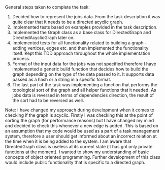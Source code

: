 General steps taken to complete the task:
1. Decided how to represent the jobs data. From the task description it was
quite clear that it needs to be a directed acyclic graph.
2. Implemented tests based on examples provided in the task description.
3. Implemented the Graph class as a base class for DirectedGraph
and DirectedAcyclicGraph later on.
4. Implemented tests for all functionality related to building a graph -
adding vertices, edges etc. and then implemented the functionality itself.
Kept this TDD approach throughout the whole implementation process.
5. Format of the input data for the jobs was not specified therefore I have
implemented a generic build function that decides how to build the graph
depending on the type of the data passed to it. It supports data passed as
a hash or a string in a specific format.
6. The last part of the task was implementing a function that performs the
topological sort of the graph and all helper functions that it needed. As jobs
data is reversed in terms of dependencies direction, the result of the sort had
to be reversed as well.

Note: I have changed my approach during development when it comes to checking
if the graph is acyclic. Firstly I was checking this at the point of sorting
the graph (for performance reasons) but I have changed my mind and decided to
check this whenever a new edge is added. This is based on an assumption that
my code would be used as a part of a task management system, therefore a user
should get informed about an incorrect relation at the time when it is being
added to the system.
I am aware that DirectedGraph class is useless at its current state (it has got
only private functions at the moment). I wanted to show my understanding of
basic concepts of object oriented programming. Further development of this class
would include public functionality that is specific to a directed graph.
